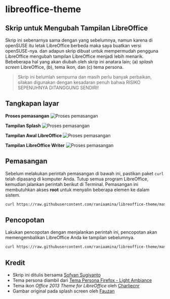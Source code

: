 # libreoffice-theme
## Skrip untuk Mengubah Tampilan LibreOffice
Skrip ini sebenarnya sama dengan yang sebelumnya, namun karena di openSUSE itu letak LibreOffice berbeda maka saya buatkan versi openSUSE-nya. dan adapun skrip dibuat untuk mempermudah pengguna LibreOffice mengubah tampilan LibreOffice menjadi lebih menarik. Bebeberapa hal yang akan diubah oleh skrip ini anatara lain; (a) *splash screen* LibreOffice, (b), tema ikon, dan (c) tema persona.
>Skrip ini belumlah sempurna dan masih perlu banyak perbaikan, silakan digunakan dengan kesadaran penuh bahwa RISIKO SEPENUHNYA DITANGGUNG SENDIRI!

## Tangkapan layar
**Proses pemasangan**
![Proses pemasangan](screenshot/ss-1.png)


**Tampilan Splash**
![Proses pemasangan](screenshot/ss-2.png)


**Tampilan Awal LibreOffice**
![Proses pemasangan](screenshot/ss-3.png)


**Tampilan LibreOffice Writer**
![Proses pemasangan](screenshot/ss-4.png)


## Pemasangan
Sebelum melakukan perintah pemasangan di bawah ini, pastikan paket `curl` telah dipasang di komputer Anda. Tutup semua program LibreOffice, kemudian jalankan perintah berikut di Terminal. Pemasangan ini membutuhkan akses **root** untuk menyalin beberapa elemen ke dalam sistem.

```bash
curl https://raw.githubusercontent.com/raniaamina/libreoffice-theme/master/install | bash
```

## Pencopotan
Lakukan pencopotan dengan menjalankan perintah ini, pencopotan akan memengembalikan LibreOffice Anda ke tampilan sebelumnya.
```bash
curl https://raw.githubusercontent.com/raniaamina/libreoffice-theme/master/uninstall | bash
```

## Kredit
- Skrip ini ditulis bersama [Sofyan Sugiyanto](http://t.me/artemtech)
- Tema persona diambil dari [Tema Persona Firefox - Light Ambiance](https://addons.mozilla.org/id/firefox/addon/libreoffice-4-light-ambiance/)
- Tema ikon *Office 2013 Theme for LibreOffice* oleh [Charliecnr](https://charliecnr.deviantart.com/art/Office-2013-theme-for-LibreOffice-512127527)
- Gambar original pada splash screen oleh [Fauzan](http://t.me/ozantliuky)
